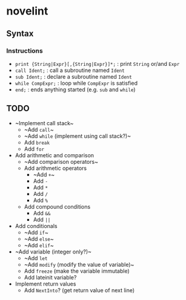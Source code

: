 # novelint

## Syntax

### Instructions
- `print {String|Expr}[,{String|Expr}]*;` : print `String` or/and `Expr`
- `call Ident;` : call a subroutine named `Ident`
- `sub Ident;` : declare a subroutine named `Ident`
- `while CompExpr;` : loop while `CompExpr` is satisfied
- `end;` : ends anything started (e.g. `sub` and `while`)

## TODO
- ~Implement call stack~
    - ~Add `call`~
    - ~Add `while` (implement using call stack?)~
    - Add `break`
    - Add `for`
- Add arithmetic and comparison
    - ~Add comparison operators~
    - Add arithmetic operators
        - ~Add `+`~
        - Add `-`
        - Add `*`
        - Add `/`
        - Add `%`
    - Add compound conditions
        - Add `&&`
        - Add `||`
- Add conditionals
    - ~Add `if`~
    - ~Add `else`~
    - ~Add `elif`~
- ~Add variable (integer only?)~
    - ~Add `let`
    - ~Add `modify` (modify the value of variable)~
    - Add `freeze` (make the variable immutable)
    - Add lateinit variable?
- Implement return values
    - Add `NextInto`? (get return value of next line)
